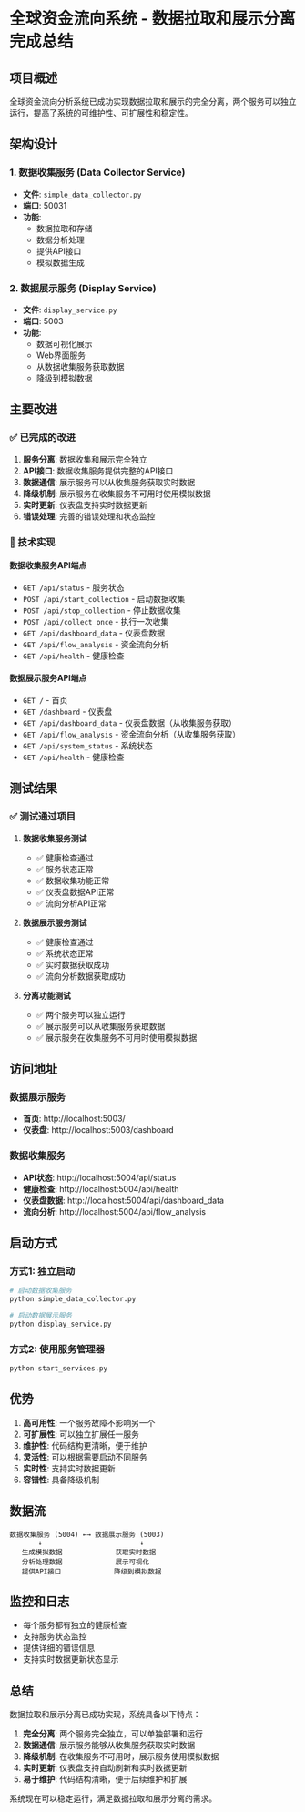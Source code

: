 # 全球资金流向系统 - 数据拉取和展示分离完成总结

## 项目概述

全球资金流向分析系统已成功实现数据拉取和展示的完全分离，两个服务可以独立运行，提高了系统的可维护性、可扩展性和稳定性。

## 架构设计

### 1. 数据收集服务 (Data Collector Service)
- **文件**: `simple_data_collector.py`
- **端口**: 50031
- **功能**: 
  - 数据拉取和存储
  - 数据分析处理
  - 提供API接口
  - 模拟数据生成

### 2. 数据展示服务 (Display Service)
- **文件**: `display_service.py`
- **端口**: 5003
- **功能**:
  - 数据可视化展示
  - Web界面服务
  - 从数据收集服务获取数据
  - 降级到模拟数据

## 主要改进

### ✅ 已完成的改进

1. **服务分离**: 数据收集和展示完全独立
2. **API接口**: 数据收集服务提供完整的API接口
3. **数据通信**: 展示服务可以从收集服务获取实时数据
4. **降级机制**: 展示服务在收集服务不可用时使用模拟数据
5. **实时更新**: 仪表盘支持实时数据更新
6. **错误处理**: 完善的错误处理和状态监控

### 🔧 技术实现

#### 数据收集服务API端点
- `GET /api/status` - 服务状态
- `POST /api/start_collection` - 启动数据收集
- `POST /api/stop_collection` - 停止数据收集
- `POST /api/collect_once` - 执行一次收集
- `GET /api/dashboard_data` - 仪表盘数据
- `GET /api/flow_analysis` - 资金流向分析
- `GET /api/health` - 健康检查

#### 数据展示服务API端点
- `GET /` - 首页
- `GET /dashboard` - 仪表盘
- `GET /api/dashboard_data` - 仪表盘数据（从收集服务获取）
- `GET /api/flow_analysis` - 资金流向分析（从收集服务获取）
- `GET /api/system_status` - 系统状态
- `GET /api/health` - 健康检查

## 测试结果

### ✅ 测试通过项目
1. **数据收集服务测试**
   - ✅ 健康检查通过
   - ✅ 服务状态正常
   - ✅ 数据收集功能正常
   - ✅ 仪表盘数据API正常
   - ✅ 流向分析API正常

2. **数据展示服务测试**
   - ✅ 健康检查通过
   - ✅ 系统状态正常
   - ✅ 实时数据获取成功
   - ✅ 流向分析数据获取成功

3. **分离功能测试**
   - ✅ 两个服务可以独立运行
   - ✅ 展示服务可以从收集服务获取数据
   - ✅ 展示服务在收集服务不可用时使用模拟数据

## 访问地址

### 数据展示服务
- **首页**: http://localhost:5003/
- **仪表盘**: http://localhost:5003/dashboard

### 数据收集服务
- **API状态**: http://localhost:5004/api/status
- **健康检查**: http://localhost:5004/api/health
- **仪表盘数据**: http://localhost:5004/api/dashboard_data
- **流向分析**: http://localhost:5004/api/flow_analysis

## 启动方式

### 方式1: 独立启动
```bash
# 启动数据收集服务
python simple_data_collector.py

# 启动数据展示服务
python display_service.py
```

### 方式2: 使用服务管理器
```bash
python start_services.py
```

## 优势

1. **高可用性**: 一个服务故障不影响另一个
2. **可扩展性**: 可以独立扩展任一服务
3. **维护性**: 代码结构更清晰，便于维护
4. **灵活性**: 可以根据需要启动不同服务
5. **实时性**: 支持实时数据更新
6. **容错性**: 具备降级机制

## 数据流

```
数据收集服务 (5004) ←→ 数据展示服务 (5003)
       ↓                        ↓
   生成模拟数据             获取实时数据
   分析处理数据             展示可视化
   提供API接口             降级到模拟数据
```

## 监控和日志

- 每个服务都有独立的健康检查
- 支持服务状态监控
- 提供详细的错误信息
- 支持实时数据更新状态显示

## 总结

数据拉取和展示分离已成功实现，系统具备以下特点：

1. **完全分离**: 两个服务完全独立，可以单独部署和运行
2. **数据通信**: 展示服务能够从收集服务获取实时数据
3. **降级机制**: 在收集服务不可用时，展示服务使用模拟数据
4. **实时更新**: 仪表盘支持自动刷新和实时数据更新
5. **易于维护**: 代码结构清晰，便于后续维护和扩展

系统现在可以稳定运行，满足数据拉取和展示分离的需求。 